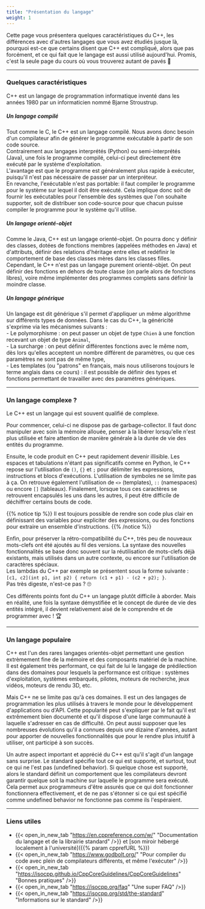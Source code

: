 ```yaml
---
title: "Présentation du langage"
weight: 1
---
```


Cette page vous présentera quelques caractéristiques du C++, les différences avec d'autres langages que vous avez étudiés jusque là, pourquoi est-ce que certains disent que C++ est compliqué, alors que pas forcément, et ce qui fait que le langage est aussi utilisé aujourd'hui. Promis, c'est la seule page du cours où vous trouverez autant de pavés 🙂

---

### Quelques caractéristiques

C++ est un langage de programmation informatique inventé dans les années 1980 par un informaticien nommé Bjarne Stroustrup.


##### Un langage compilé

Tout comme le C, le C++ est un langage compilé. Nous avons donc besoin d'un compilateur afin de générer le programme exécutable à partir de son code source. \
Contrairement aux langages interprétés (Python) ou semi-interprétés (Java), une fois le programme compilé, celui-ci peut directement être exécuté par le système d'exploitation. \
L'avantage est que le programme est généralement plus rapide à exécuter, puisqu'il n'est pas nécessaire de passer par un interpréteur. \
En revanche, l'exécutable n'est pas portable:  il faut compiler le programme pour le système sur lequel il doit être exécuté.
Cela implique donc soit de fournir les exécutables pour l'ensemble des systèmes que l'on souhaite supporter, soit de distribuer son code-source pour que chacun puisse compiler le programme pour le système qu'il utilise.

##### Un langage orienté-objet

Comme le Java, C++ est un langage orienté-objet.
On pourra donc y définir des classes, dotées de fonctions membres (appelées méthodes en Java) et d'attributs, définir des relations d'héritage entre elles et redéfinir le comportement de base des classes mères dans les classes filles. \
Cependant, le C++ n'est pas un langage purement orienté-objet. On peut définir des fonctions en dehors de toute classe (on parle alors de fonctions libres), voire même implémenter des programmes complets sans définir la moindre classe.

##### Un langage générique

Un langage est dit générique s'il permet d'appliquer un même algorithme sur différents types de données. Dans le cas du C++, la généricité s'exprime via les mécanismes suivants : \
\- Le polymorphisme : on peut passer un objet de type `Chien` à une fonction recevant un objet de type `Animal`, \
\- La surcharge : on peut définir différentes fonctions avec le même nom, dès lors qu'elles acceptent un nombre différent de paramètres, ou que ces paramètres ne sont pas de même type, \
\- Les templates (ou "patrons" en français, mais nous utiliserons toujours le terme anglais dans ce cours) : il est possible de définir des types et fonctions permettant de travailler avec des paramètres génériques.

---

### Un langage complexe ?

Le C++ est un langage qui est souvent qualifié de complexe.

Pour commencer, celui-ci ne dispose pas de garbage-collector.
Il faut donc manipuler avec soin la mémoire allouée, penser à la libérer lorsqu'elle n'est plus utilisée et faire attention de manière générale à la durée de vie des entités du programme.

Ensuite, le code produit en C++ peut rapidement devenir illisible.
Les espaces et tabulations n'étant pas significatifs comme en Python, le C++ repose sur l'utilisation de `()`, `{}` et `;` pour délimiter les expressions, instructions et blocs d'exécutions.
L'utilisation de symboles ne se limite pas à ça. On retrouve également l'utilisation de `<>` (templates), `::` (namespaces) ou encore `[]` (tableaux).
Finalement, lorsque tous ces caractères se retrouvent encapsulés les uns dans les autres, il peut être difficile de déchiffrer certains bouts de code.

{{% notice tip %}}
Il est toujours possible de rendre son code plus clair en définissant des variables pour expliciter des expressions, ou des fonctions pour extraire un ensemble d'instructions.
{{% /notice %}}

Enfin, pour préserver la rétro-compatibilité du C++, très peu de nouveaux mots-clefs ont été ajoutés au fil des versions. 
La syntaxe des nouvelles fonctionnalités se base donc souvent sur la réutilisation de mots-clefs déjà existants, mais utilisés dans un autre contexte, ou encore sur l'utilisation de caractères spéciaux.\
Les lambdas du C++ par exemple se présentent sous la forme suivante : `[c1, c2](int p1, int p2) { return (c1 + p1) - (c2 + p2); }`.\
Pas très digeste, n'est-ce pas ? 🙄

Ces différents points font du C++ un langage plutôt difficile à aborder.
Mais en réalité, une fois la syntaxe démystifiée et le concept de durée de vie des entités intégré, il devient relativement aisé de le comprendre et de programmer avec ! 🏆

---

### Un langage populaire

C++ est l'un des rares langages orientés-objet permettant une gestion extrèmement fine de la mémoire et des composants matériel de la machine.
Il est également très performant, ce qui fait de lui le langage de prédilection dans des domaines pour lesquels la performance est critique : systèmes d'exploitation, systèmes embarqués, pilotes, moteurs de recherche, jeux vidéos, moteurs de rendu 3D, etc.

Mais C++ ne se limite pas qu'à ces domaines. Il est un des langages de programmation les plus utilisés à travers le monde pour le développement d'applications ou d'API.
Cette popularité peut s'expliquer par le fait qu'il est extrêmement bien documenté et qu'il dispose d'une large communauté à laquelle s'adresser en cas de difficulté.
On peut aussi supposer que les nombreuses évolutions qu'il a connues depuis une dizaine d'années, autant pour apporter de nouvelles fonctionnalités que pour le rendre plus intuitif à utiliser, ont participé à son succès.

Un autre aspect important et apprécié du C++ est qu'il s'agit d'un langage sans surprise. Le standard spécifie tout ce qui est supporté, et surtout, tout ce qui ne l'est pas (undefined behavior). Si quelque chose est supporté, alors le standard définit un comportement que les compilateurs devront garantir quelque soit la machine sur laquelle le programme sera exécuté. Cela permet aux programmeurs d'être assurés que ce qui doit fonctionner fonctionnera effectivement, et de ne pas s'étonner si ce qui est spécifié comme undefined behavior ne fonctionne pas comme ils l'espéraient.

---

### Liens utiles

- {{< open_in_new_tab "https://en.cppreference.com/w/" "Documentation du langage et de la librairie standard" />}} et [son miroir hébergé localement à l'université]({{% param cpprefURL %}})
- {{< open_in_new_tab "https://www.godbolt.org/" "Pour compiler du code avec plein de compilateurs différents, et même l'exécuter" />}}
- {{< open_in_new_tab "https://isocpp.github.io/CppCoreGuidelines/CppCoreGuidelines" "Bonnes pratiques" />}}
- {{< open_in_new_tab "https://isocpp.org/faq" "Une super FAQ" />}}
- {{< open_in_new_tab "https://isocpp.org/std/the-standard" "Informations sur le standard" />}}
